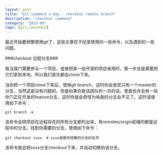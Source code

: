```yaml
---
layout: post
title: "Git command a day - checkout remote branch"
description: "checkout command"
category: "2013-09"
tags: [git,checkout]
---
```


最近开始要频繁使用git了，这些文章在于纪录使用的一些命令，以及遇到的一些问题。

###checkout 远程分支###

每当我门需要参与一个项目，或者把拿一些开源的项目来用时，第一步总是需要把它们拿到本地，所以我们首先都会clone下来。

当你把一个项目clone下来后，使用git branch，这时你会发现只有一个master的分支，当然这是没有问题的。但是如果你是该团队的一员的话，里面也许会有一些你门正在开发的feature分支，这时你就会奇怪为啥我的分支会不见了。这时请使用如下命令：

	git branch -a

该命令会把项目在远程存在的所有分支都列出来，有remotes/origin前缀的都是远程中的分支。找到你需要的分支，使用如下命令：

	git checkout xxxx  # xxxx就是你想要的分支的名字

该命令就会把xxxx分支checkout下来，并自动切换到该分支。
